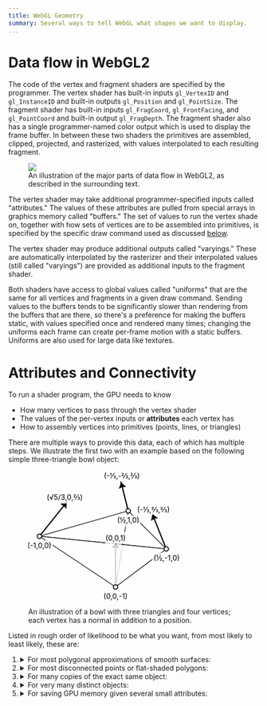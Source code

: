 ```yaml
---
title: WebGL Geometry
summary: Several ways to tell WebGL what shapes we want to display.
...
```


<style>
.threes td:nth-child(3n+1), .nines td:nth-child(3n+1) { border-right: thin solid rgba(0,0,0,0.25); }
.nines td:nth-child(9n+1) { border-right: thin solid rgba(0,0,0,1); }
</style>

# Data flow in WebGL2

The code of the vertex and fragment shaders are specified by the programmer.
The vertex shader has built-in inputs `gl_VertexID` and `gl_InstanceID` and built-in outputs `gl_Position` and `gl_PointSize`.
The fragment shader has built-in inputs `gl_FragCoord`, `gl_FrontFacing`, and `gl_PointCoord` and built-in output `gl_FragDepth`.
The fragment shader also has a single programmer-named color output which is used to display the frame buffer.
In between these two shaders the primitives are assembled, clipped, projected, and rasterized, with values interpolated to each resulting fragment.

<figure>
<img src="../files/shader-data.svg" class="wide"/>
<figcaption>
An illustration of the major parts of data flow in WebGL2, as described in the surrounding text.
</figcaption>
</figure>

The vertex shader may take additional programmer-specified inputs called "attributes."
The values of these attributes are pulled from special arrays in graphics memory called "buffers."
The set of values to run the vertex shade on, together with how sets of vertices are to be assembled into primitives, is specified by the specific draw command used as discussed [below](#attributes-and-connectivity).

The vertex shader may produce additional outputs called "varyings."
These are automatically interpolated by the rasterizer and their interpolated values (still called "varyings") are provided as additional inputs to the fragment shader.

Both shaders have access to global values called "uniforms" that are the same for all vertices and fragments in a given draw command.
Sending values to the buffers tends to be significantly slower than rendering from the buffers that are there, so there's a preference for making the buffers static, with values specified once and rendered many times;
changing the uniforms each frame can create per-frame motion with a static buffers.
Uniforms are also used for large data like textures.


# Attributes and Connectivity

To run a shader program, the GPU needs to know

- How many vertices to pass through the vertex shader
- The values of the per-vertex inputs or **attributes** each vertex has
- How to assembly vertices into primitives (points, lines, or triangles)

There are multiple ways to provide this data, each of which has multiple steps.
We illustrate the first two with an example based on the following simple three-triangle bowl object:

<figure>
<svg version="1.1" viewBox="-2 -1 64 57" xmlns="http://www.w3.org/2000/svg" style="max-width:22em">
 <defs>
  <marker id="Point" overflow="visible" markerHeight="8" markerWidth="8" orient="auto" preserveAspectRatio="xMidYMid" viewBox="0 0 5.4 5.4">
   <path transform="scale(.5)" d="m5 0c0 2.76-2.24 5-5 5s-5-2.24-5-5 2.3-5 5-5c2.76 0 5 2.24 5 5z" fill="white" stroke="#000" fill-rule="evenodd" stroke-width="2"/>
  </marker>
  <marker id="Arrow" overflow="visible" markerHeight="6.6094756" markerWidth="5.8874264" orient="auto-start-reverse" preserveAspectRatio="xMidYMid" viewBox="0 0 5.8874262 6.6094758">
   <path transform="scale(.5)" d="m6 0c-3 1-7 3-9 5 0 0 0-4 2-5-2-1-2-5-2-5 2 2 6 4 9 5z" fill="#000" fill-rule="evenodd" stroke="context-stroke" stroke-width="1pt"/>
  </marker>
 </defs>
 <g stroke="#000">
  <g fill="none" stroke-width=".5">
   <path d="m39.688 15.875-2.6458-10.583" marker-end="url(#Arrow)"/>
   <path d="m2.6458 26.458 10.583-13.229" marker-end="url(#Arrow)"/>
   <path d="m55.563 31.75-5.2917-13.229" marker-end="url(#Arrow)"/>
   <path d="m34.396 47.625v-17.198" fill="none" marker-end="url(#Arrow)" stroke-width=".5"/>
  </g>
  <g fill="#fff" fill-opacity=".8" stroke-width=".25">
    <path d="m2.6458 26.458 52.917 5.2917-15.875-15.875z"/>
    <path d="m39.688 15.875-5.2917 31.75" marker-start="url(#Point)"/>
    <path d="m2.6458 26.458 31.75 21.167 21.167-15.875z" marker-mid="url(#Point)" marker-start="url(#Point)"/>
  </g>
 </g>
 <g text-anchor="middle" font-size="3">
    <g stroke="#fff" stroke-width="2" stroke-opacity="0.75">
    <text x="34.4" y="52.6">(0,0,-1)</text>
    <text x="2.6" y="31.5">(-1,0,0)</text>
    <text x="55.7" y="36.7">(½,-1,0)</text>
    <text x="39.7" y="20.9">(½,1,0)</text>
    <text x="37" y="2.3">(-⅓,-⅔,⅔)</text>
    <text x="50.2" y="16.5">(-⅓,⅔,⅔)</text>
    <text x="13.2" y="11.2">(√5/3,0,⅔)</text>
    <text x="34.4" y="28.4">(0,0,1)</text>
    </g>
    <text x="34.4" y="52.6">(0,0,-1)</text>
    <text x="2.6" y="31.5">(-1,0,0)</text>
    <text x="55.7" y="36.7">(½,-1,0)</text>
    <text x="39.7" y="20.9">(½,1,0)</text>
    <text x="37" y="2.3">(-⅓,-⅔,⅔)</text>
    <text x="50.2" y="16.5">(-⅓,⅔,⅔)</text>
    <text x="13.2" y="11.2">(√5/3,0,⅔)</text>
    <text x="34.4" y="28.4">(0,0,1)</text>
 </g>
</svg>
<figcaption>
An illustration of a bowl with three triangles and four vertices;
each vertex has a normal in addition to a position.
</figcaption>
</figure>

Listed in rough order of likelihood to be what you want, from most likely to least likely, these are:

1.  <details><summary>For most polygonal approximations of smooth surfaces:</summary>

    Setup
    :   For each scene object,
    
        1. Many an array of attribute values for each vertex
        1. Make an array of primitive connectivity
        1. Make a vertex array object on the GPU to collect the next steps
        1. Send each attribute values array to the GPU as an array buffer
        1. Send the connectivity array to the GPU as an element array buffer

    Bowl example
    :   <div class="threes">
    
        |Array   | 0| 1| 2| 3| 4| 5| 6| 7| 8| 9|10|11|
        |--------|:-:|:-:|:-:|:-:|:-:|:-:|:-:|:-:|:-:|:-:|:-:|:-:|
        |Position| 0| 0|-1| ½|-1| 0| ½| 1| 0|-1| 0| 0|
        |Normal  |0|0|1|-⅓|⅔|⅔|-⅓|-⅔|⅔|$\sqrt{5}/3$|0|⅔|
        |Index   |0 |1 | 2| 0| 2| 3| 0| 3| 1|  |  |  |
        
        </div>

    Drawing
    :   For each scene object,
        
        1. Bind that object's vertex array object
        2. call `gl.drawElements`
    
    This works well for almost any object type.
    It is a bit less efficient than the next option for drawing points
    or for drawing other primitives that do not share vertex attributes (such as flat-shaded polyhedra).
    
    </details>

1.  <details><summary>For most disconnected points or flat-shaded polygons:</summary>
    
    Setup
    :   For each scene object,
    
        1. Many an array of attribute values for each vertex of each primitive, in order.
            If the same vertex is used for multiple primitives, repeat its values in the array.
        1. Make a vertex array object on the GPU to collect the next steps
        1. Send each attribute values array to the GPU as an array buffer

    Bowl example
    :   <div class="nines">
    
        |Array   | 0| 1| 2| 3| 4| 5| 6| 7| 8| 9|10|11|12|13|14|15|16|17|18|19|20|21|22|23|24|25|26|
        |--------|:-:|:-:|:-:|:-:|:-:|:-:|:-:|:-:|:-:|:-:|:-:|:-:|:-:|:-:|:-:|:-:|:-:|:-:|:-:|:-:|:-:|:-:|:-:|:-:|:-:|:-:|:-:|
        |Position| 0| 0|-1 | ½|-1| 0 | ½| 1| 0 | 0| 0|-1| ½| 1| 0 |-1| 0| 0 | 0| 0|-1|-1| 0| 0 | ½|-1| 0|
        |Normal  | 0| 0| 1 |-⅓|⅔|⅔|-⅓|-⅔|⅔| 0| 0| 1|-⅓|-⅔|⅔|$\sqrt{5}/3$|0|⅔| 0| 0| 1|$\sqrt{5}/3$|0|⅔ |-⅓|⅔|⅔|
        
        </div>

    Drawing
    :   For each scene object,
        
        1. Bind that object's vertex array object
        2. call `gl.drawArrays`
    
    This works well for objects that do not share vertex attributes,
    such as points or flat-shaded polyhedra.
    If vertices and their attributes are used for multiple primitives,
    as is the case for most virtually all polygonal approximations of smooth objects,
    the previous option is more efficient.
    
    </details>

1.  <details><summary>For many copies of the exact same object:</summary>

    If you have several multiple copies of the same scene object in the scene
    such that you can easily compute their placement using the same `uniform`s coupled with an integer telling you which copy you're drawing,
    then use one of the previous two options but use the `gl.drawElementsInstanced` or `gl.drawArraysInstanced` methods instead of the non-instanced options.
    
    This is generally *much* faster than using the non-instanced options repeatedly,
    but unless you have identical objects positioned in some kind of fixed grid or pseudo-random scattering it is unlikely to be useful.
    
    </details>

1.  <details><summary>For very many distinct objects:</summary>
    
    Setup
    :   For a set of scene objects that will have the same set of vertex attributes,
    
        1. Many an array of attribute values for each vertex of all scene objects, one after the other.
            
            For example, if you have a 12-vertex sphere and a 30-vertex knob you'd put the vertices of the sphere in indices $0$ though $12n-1$ and of the knob in indices $12n$ through $32n-1$, where $n$ is the number of values per vertex. Technically you can interleave vertices of different objects, but doing so has no advantage and might impeded cache performance.
        
        1. Make an array of primitive connectivity for all scene objects, one after the other.
        
            For example, if you have a 20-triangle sphere and a 50-triangle knob you'd put the vertices of the sphere in indices 0 though 59 and of the knob in indices 60 through 209. You cannot interleave the triangle indices: they have to be grouped by scene object.
        
        1. Make a vertex array object on the GPU to collect the next steps
        1. Send each attribute values array to the GPU as an array buffer
        1. Send the connectivity array to the GPU as an element array buffer

    Drawing
    :   1. Bind that vertex array object
        2. For each scene object, call `gl.drawElements` with `offset` of the index of the first entry in the index array and `count` of the number of index values.
            
            For example, the 50-triangle knob above would use `offset` of 60 and `count` of 150.
    
    This works well for almost any object type.
    It's a bit more confusing to the programmer and makes for harder-to-maintain code,
    but it uses fewer buffers on the GPU and can be marginally faster and use slightly less GPU memory.
    
    There's also a similar shared-array, offset-and-count option for `gl.drawArrays`, `gl.drawElementsInstanced`, and `gl.drawArraysInstanced`.
    
    </details>

1.  <details><summary>For saving GPU memory given several small attributes:</summary>
    
    WebGL assumes all attributes are 4-vectors and at least nominally expands smaller attributes to that size automatically.
    If you have multiple attributes that collectively take up less than 4 floats per vertex
    (for example, a 2D texture coordinate and a 1D shininess parameter)
    you can save some time and space by combining them into a larger vector when providing the buffer.
    
    </details>


